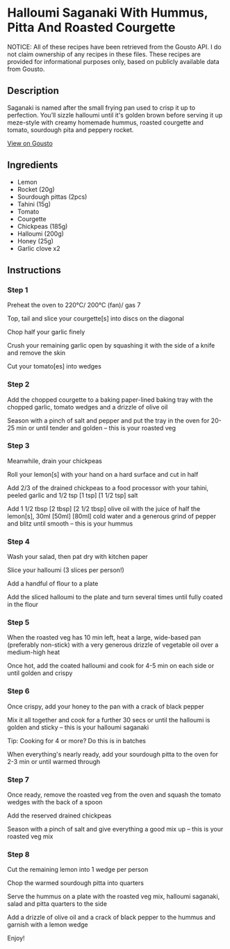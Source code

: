 # Halloumi Saganaki With Hummus, Pitta And Roasted Courgette

NOTICE: All of these recipes have been retrieved from the Gousto API. I do not claim ownership of any recipes in these files. These recipes are provided for informational purposes only, based on publicly available data from Gousto.

## Description

Saganaki is named after the small frying pan used to crisp it up to perfection. You’ll sizzle halloumi until it's golden brown before serving it up meze-style with creamy homemade hummus, roasted courgette and tomato, sourdough pita and peppery rocket. 


[View on Gousto](https://www.gousto.co.uk/recipes/cookbook/halloumi-saganaki-with-hummus-sourdough-pitta-and-roasted-courgette)

## Ingredients

- Lemon
- Rocket (20g)
- Sourdough pittas (2pcs)
- Tahini (15g)
- Tomato
- Courgette
- Chickpeas (185g)
- Halloumi (200g)
- Honey (25g)
- Garlic clove x2

## Instructions


### Step 1

Preheat the oven to 220°C/ 200°C (fan)/ gas 7

Top, tail and slice your courgette[s] into discs on the diagonal

Chop half your garlic finely

Crush your remaining garlic open by squashing it with the side of a knife and remove the skin

Cut your tomato[es] into wedges


### Step 2

Add the chopped courgette to a baking paper-lined baking tray with the chopped garlic, tomato wedges and a drizzle of olive oil

Season with a pinch of salt and pepper and put the tray in the oven for 20-25 min or until tender and golden – this is your roasted veg


### Step 3

Meanwhile, drain your chickpeas

Roll your lemon[s] with your hand on a hard surface and cut in half

Add 2/3 of the drained chickpeas to a food processor with your tahini, peeled garlic and 1/2 tsp <span class="text-purple">[1 tsp]</span> <span class="text-danger">[1 1/2 tsp] </span>salt

Add 1 1/2 tbsp <span class="text-purple">[2 tbsp]</span> <span class="text-danger">[2 1/2 tbsp] </span>olive oil with the juice of half the lemon[s], 30ml <span class="text-purple">[50ml] </span><span class="text-danger">[80ml] </span>cold water and a generous grind of pepper and blitz until smooth – this is your hummus


### Step 4

Wash your salad, then pat dry with kitchen paper

Slice your halloumi (3 slices per person!)

Add a handful of flour to a plate

Add the sliced halloumi to the plate and turn several times until fully coated in the flour


### Step 5

When the roasted veg has 10 min left, heat a large, wide-based pan (preferably non-stick) with a very generous drizzle of vegetable oil over a medium-high heat

Once hot, add the coated halloumi and cook for 4-5 min on each side or until golden and crispy


### Step 6

Once crispy, add your honey to the pan with a crack of black pepper

Mix it all together and cook for a further 30 secs or until the halloumi is golden and sticky – this is your halloumi saganaki

Tip: Cooking for 4 or more? Do this is in batches

When everything's nearly ready, add your sourdough pitta to the oven for 2-3 min or until warmed through


### Step 7

Once ready, remove the roasted veg from the oven and squash the tomato wedges with the back of a spoon

Add the reserved drained chickpeas

Season with a pinch of salt and give everything a good mix up – this is your roasted veg mix

### Step 8

Cut the remaining lemon into 1 wedge per person

Chop the warmed sourdough pitta into quarters

Serve the hummus on a plate with the roasted veg mix, halloumi saganaki, salad and pitta quarters to the side

Add a drizzle of olive oil and a crack of black pepper to the hummus and garnish with a lemon wedge

Enjoy!

